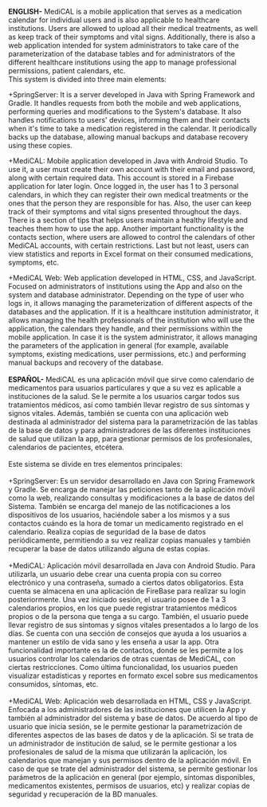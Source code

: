 <b>ENGLISH-</b> MediCAL is a mobile application that serves as a medication calendar for individual users and is also applicable to healthcare institutions. 
Users are allowed to upload all their medical treatments, as well as keep track of their symptoms and vital signs.
Additionally, there is also a web application intended for system administrators to take care of the parameterization of the database tables and for administrators of the different healthcare institutions using the app to manage 
professional permissions, patient calendars, etc.
<br>
This system is divided into three main elements:
<br>

+SpringServer: It is a server developed in Java with Spring Framework and Gradle. It handles requests from both the mobile and web applications, performing queries and modifications to the System's database.
It also handles notifications to users' devices, informing them and their contacts when it's time to take a medication registered in the calendar. 
It periodically backs up the database, allowing manual backups and database recovery using these copies.
<br>

+MediCAL: Mobile application developed in Java with Android Studio. To use it, a user must create their own account with their email and password, along with certain required data. 
This account is stored in a Firebase application for later login. Once logged in, the user has 1 to 3 personal calendars, in which they can register their own medical treatments or the ones that the person they are responsible for has. 
Also, the user can keep track of their symptoms and vital signs presented throughout the days. There is a section of tips that helps users maintain a healthy lifestyle and teaches them how to use the app. 
Another important functionality is the contacts section, where users are allowed to control the calendars of other MediCAL accounts, with certain restrictions. 
Last but not least, users can view statistics and reports in Excel format on their consumed medications, symptoms, etc.

+MediCAL Web: Web application developed in HTML, CSS, and JavaScript. Focused on administrators of institutions using the App and also on the system and database administrator. 
Depending on the type of user who logs in, it allows managing the parameterization of different aspects of the databases and the application. 
If it is a healthcare institution administrator, it allows managing the health professionals of the institution who will use the application, the calendars they handle, and their permissions within the mobile application. 
In case it is the system administrator, it allows managing the parameters of the application in general (for example, available symptoms, existing medications, user permissions, etc.) and performing manual backups and recovery of the database.
<br>
<br>
<b>ESPAÑOL-</b>
MediCAL es una aplicación móvil que sirve como calendario de medicamentos para usuarios particulares y que a su vez es aplicable a instituciones de la salud. 
Se le permite a los usuarios cargar todos sus tratamientos médicos, así como también llevar registro de sus síntomas y signos vitales.
Además, también se cuenta con una aplicación web destinada al administrador del sistema para la parametrización de las tablas de la base de datos y para administradores de las diferentes instituciones de salud que utilizan la app,
para gestionar permisos de los profesionales, calendarios de pacientes, etcétera.
<br>
<br>
Este sistema se divide en tres elementos principales:
<br>
<br>
+SpringServer: Es un servidor desarrollado en Java con Spring Framework y Gradle. Se encarga de manejar las peticiones tanto de la aplicación móvil como la web, realizando consultas y modificaciones a la base de datos del Sistema.
También se encarga del manejo de las notificaciones a los dispositivos de los usuarios, haciéndole saber a los mismos y a sus contactos cuándo es la hora de tomar un medicamento registrado en el calendario.
Realiza copias de seguridad de la base de datos periódicamente, permitiendo a su vez realizar copias manuales y también recuperar la base de datos utilizando alguna de estas copias.
<br>
<br>
+MediCAL: Aplicación móvil desarrollada en Java con Android Studio. Para utilizarla, un usuario debe crear una cuenta propia con su correo electrónico y una contraseña, sumado a ciertos datos obligatorios. Esta cuenta se almacena en
una aplicación de FireBase para realizar su login posteriormente. Una vez iniciado sesión, el usuario posee de 1 a 3 calendarios propios, en los que puede registrar tratamientos médicos propios o de la persona que tenga a su cargo.
También, el usuario puede llevar registro de sus síntomas y signos vitales presentados a lo largo de los días. Se cuenta con una sección de consejos que ayuda a los usuarios a mantener un estilo de vida sano y les enseña a usar la app.
Otra funcionalidad importante es la de contactos, donde se les permite a los usuarios controlar los calendarios de otras 
cuentas de MediCAL, con ciertas restricciones. Como última funcionalidad, los usuarios pueden visualizar estadísticas y reportes en formato excel sobre sus medicamentos consumidos, síntomas, etc.
<br>
<br>
+MediCAL Web: Aplicación web desarrollada en HTML, CSS y JavaScript. Enfocada a los administradores de las instituciones que utilicen la App y también al administrador del sistema y base de datos. De acuerdo al tipo de usuario que inicia 
sesión, se le permite gestionar la parametrización de diferentes aspectos de las bases de datos y de la aplicación. Si se trata de un administrador de institución de salud, se le permite gestionar a los profesionales de salud de la misma
que utilizarán la aplicación, los calendarios que manejan y sus permisos dentro de la aplicación móvil. En caso de que se trate del administrador del sistema, se permite gestionar los parámetros de la aplicación en general (por ejemplo, 
síntomas disponibles, medicamentos existentes, permisos de usuarios, etc) y realizar copias de seguridad y recuperación de la BD manuales.
